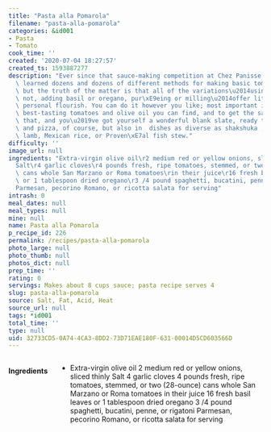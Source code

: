 ```yaml
---
title: "Pasta alla Pomarola"
filename: "pasta-alla-pomarola"
categories: &id001
- Pasta
- Tomato
cook_time: ''
created: '2020-07-04 18:27:57'
created_ts: 1593887277
description: "Ever since that sauce-making competition at Chez Panisse, I\u2019ve\
  \ learned dozens and dozens of different methods for making basic tomato sauce,\
  \ but the truth of the matter is that all of the variations\u2014using onion or\
  \ not, adding basil or oregano, pur\xE9eing or milling\u2014offer little more than\
  \ personal flourish. You can do it however you like; most important is to use the\
  \ best-tasting tomatoes and olive oil you can find, and to get the salt right. Do\
  \ that, and you\u2019ve got yourself a wonderful blank slate, ready to use in pasta\
  \ and pizza, of course, but also in  dishes as diverse as shakshuka , braised Moroccan\
  \ lamb, Mexican rice, or Proven\xE7al fish stew."
difficulty: ''
image_url: null
ingredients: "Extra-virgin olive oil\r2 medium red or yellow onions, sliced thinly\r\
  Salt\r4 garlic cloves\r4 pounds fresh, ripe tomatoes, stemmed, or two (28-ounce)\
  \ cans whole San Marzano or Roma tomatoes\rin their juice\r16 fresh basil leaves\
  \ or 1 tablespoon dried oregano\r3 /4 pound spaghetti, bucatini, penne, or rigatoni\r\
  Parmesan, pecorino Romano, or ricotta salata for serving"
intrash: 0
meal_dates: null
meal_types: null
mine: null
name: Pasta alla Pomarola
p_recipe_id: 226
permalink: /recipes/pasta-alla-pomarola
photo_large: null
photo_thumb: null
photos_dict: null
prep_time: ''
rating: 0
servings: Makes about 8 cups sauce; pasta recipe serves 4
slug: pasta-alla-pomarola
source: Salt, Fat, Acid, Heat
source_url: null
tags: *id001
total_time: ''
type: null
uid: 32733CD5-0A74-4CA3-8DD2-73D71EAE180F-631-00014D5CD603566D
---
```

<div class="large-8 medium-7 columns" id="writeup">	</div><!-- #writeup -->
</div><!-- #row-one -->
<div class="row" id="row-two">	<div class="medium-4 small-5 columns" id="ingredients"><h4>Ingredients</h4><div class="box box-ingredients content"><ul>
<li>Extra-virgin olive oil
2 medium red or yellow onions, sliced thinly
Salt
4 garlic cloves
4 pounds fresh, ripe tomatoes, stemmed, or two (28-ounce) cans whole San Marzano or Roma tomatoes
in their juice
16 fresh basil leaves or 1 tablespoon dried oregano
3 /4 pound spaghetti, bucatini, penne, or rigatoni
Parmesan, pecorino Romano, or ricotta salata for serving</li>
</ul>
</div>	</div>	<div class="medium-6 small-7 columns" id="directions">	</div>